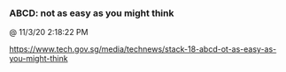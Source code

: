 ﻿

### ABCD: not as easy as you might think
@ 11/3/20 2:18:22 PM

https://www.tech.gov.sg/media/technews/stack-18-abcd-ot-as-easy-as-you-might-think

